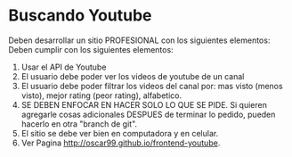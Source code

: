 # Buscando Youtube

Deben desarrollar un sitio PROFESIONAL con los siguientes elementos:
Deben cumplir con los siguientes elementos:

1. Usar el API de Youtube
2. El usuario debe poder ver los videos de youtube de un canal
3. El usuario debe poder filtrar los videos del canal por: mas visto (menos visto), mejor rating (peor rating), alfabetico.
4. SE DEBEN ENFOCAR EN HACER SOLO LO QUE SE PIDE. Si quieren agregarle cosas adicionales DESPUES de terminar lo pedido, pueden hacerlo en otra "branch de git".
5. El sitio se debe ver bien en computadora y en celular. 
6. Ver Pagina   http://oscar99.github.io/frontend-youtube.

